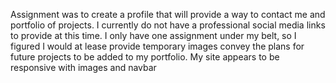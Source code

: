 Assignment was to create a profile that will provide a way to contact me and portfolio of projects.
I currently do not have a professional social media links to provide at this time.
I only have one assignment under my belt, so I figured I would at lease provide temporary images convey the plans for future projects to be added to my portfolio.
My site appears to be responsive with images and navbar
